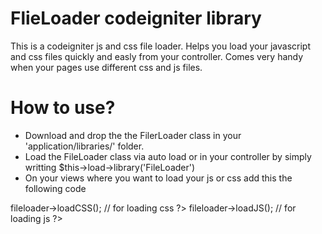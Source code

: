 # FlieLoader codeigniter library
This is a codeigniter js and css file loader. Helps you load your javascript and css files quickly and easly from your controller. Comes very handy when your pages use different css and js files.

# How to use?
* Download and drop the the FilerLoader class in your 'application/libraries/' folder.
* Load the FileLoader class via auto load or in your controller by simply writting $this->load->library('FileLoader')
* On your views where you want to load your js or css add this the following code 
<?php $this->fileloader->loadCSS(); // for loading css ?>
<?php $this->fileloader->loadJS(); // for loading js ?>
